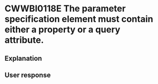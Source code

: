 # CWWBI0118E The parameter specification element must contain either a property or a query attribute.

## Explanation

## User response